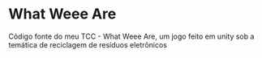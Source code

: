 # What Weee Are
Código fonte do meu TCC - What Weee Are, um jogo feito em unity sob a temática de reciclagem de resíduos eletrônicos
